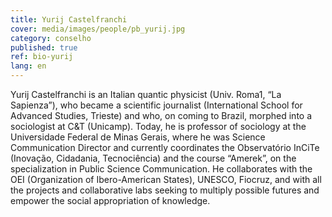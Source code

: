 ```yaml
---
title: Yurij Castelfranchi
cover: media/images/people/pb_yurij.jpg
category: conselho
published: true
ref: bio-yurij
lang: en
---
```

Yurij Castelfranchi is an Italian quantic physicist (Univ. Roma1, “La Sapienza”), who became a scientific journalist (International School for Advanced Studies, Trieste) and who, on coming to Brazil, morphed into a sociologist at C&T (Unicamp). Today, he is professor of sociology at the Universidade Federal de Minas Gerais, where he was Science Communication Director and currently coordinates the Observatório InCiTe (Inovação, Cidadania, Tecnociência) and the course “Amerek”, on the specialization in Public Science Communication. He collaborates with the OEI (Organization of Ibero-American States), UNESCO, Fiocruz, and with all the projects and collaborative labs seeking to multiply possible futures and empower the social appropriation of knowledge.  

